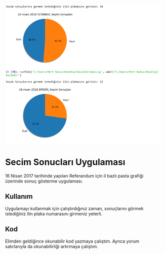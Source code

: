 ![alarm](https://raw.githubusercontent.com/MertNuhuz/SecimSonuclari/master/ornek.PNG)
# Secim Sonucları Uygulaması
16 Nisan 2017 tarihinde yapılan Referandum için il bazlı pasta grafiği üzerinde sonuç gösterme uygulaması.

## Kullanım
Uygulamayı kullanmak için çalıştırdığınız zaman, sonuçlarını görmek istediğiniz ilin plaka numarasını girmeniz yeterli.

## Kod
Elimden geldiğince okunabilir kod yazmaya çalıştım. Ayrıca yorum satırlarıyla da okunabilirliği artırmaya çalıştım. 
